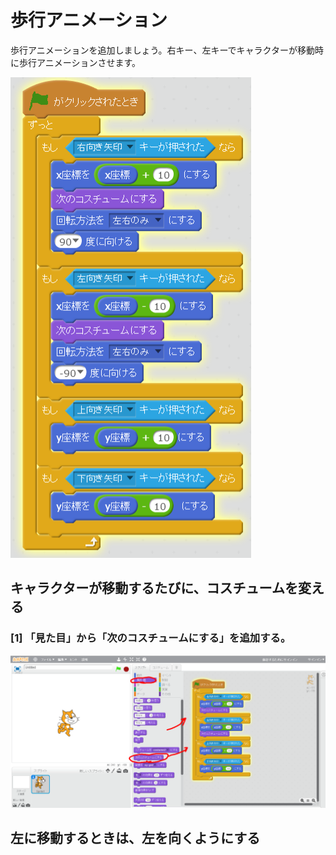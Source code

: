 # 歩行アニメーション

歩行アニメーションを追加しましょう。右キー、左キーでキャラクターが移動時に歩行アニメーションさせます。

![](move_lrtd_a.png)

## キャラクターが移動するたびに、コスチュームを変える

### [1] 「見た目」から「次のコスチュームにする」を追加する。
![](move_lrtd_a1.png)


## 左に移動するときは、左を向くようにする

